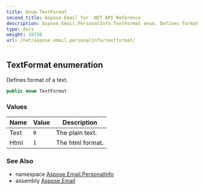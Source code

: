 ```yaml
---
title: Enum TextFormat
second_title: Aspose.Email for .NET API Reference
description: Aspose.Email.PersonalInfo.TextFormat enum. Defines format of a text
type: docs
weight: 19720
url: /net/aspose.email.personalinfo/textformat/
---
```

## TextFormat enumeration

Defines format of a text.

```csharp
public enum TextFormat
```

### Values

| Name | Value | Description |
| --- | --- | --- |
| Text | `0` | The plain text. |
| Html | `1` | The html format. |

### See Also

* namespace [Aspose.Email.PersonalInfo](../../aspose.email.personalinfo/)
* assembly [Aspose.Email](../../)



